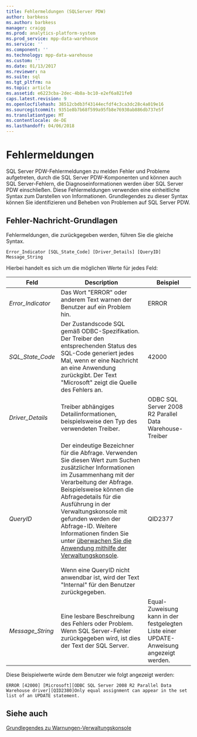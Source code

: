 ```yaml
---
title: Fehlermeldungen (SQLServer PDW)
author: barbkess
ms.author: barbkess
manager: craigg
ms.prod: analytics-platform-system
ms.prod_service: mpp-data-warehouse
ms.service: ''
ms.component: ''
ms.technology: mpp-data-warehouse
ms.custom: ''
ms.date: 01/13/2017
ms.reviewer: na
ms.suite: sql
ms.tgt_pltfrm: na
ms.topic: article
ms.assetid: e6223cba-2dec-4b8a-bc10-e2ef6a821fe0
caps.latest.revision: 9
ms.openlocfilehash: 38512cbdb3f43144ecfdf4c3ca3dc28c4a019e16
ms.sourcegitcommit: 9351e8b7b68f599a95fb8e76930ab886db737e5f
ms.translationtype: MT
ms.contentlocale: de-DE
ms.lasthandoff: 04/06/2018
---
```

# <a name="error-messages"></a>Fehlermeldungen
SQL Server PDW-Fehlermeldungen zu melden Fehler und Probleme aufgetreten, durch die SQL Server PDW-Komponenten und können auch SQL Server-Fehlern, die Diagnoseinformationen werden über SQL Server PDW einschließen. Diese Fehlermeldungen verwenden eine einheitliche Syntax zum Darstellen von Informationen. Grundlegendes zu dieser Syntax können Sie identifizieren und Beheben von Problemen auf SQL Server PDW.  
  
## <a name="Basics"></a>Fehler-Nachricht-Grundlagen  
Fehlermeldungen, die zurückgegeben werden, führen Sie die gleiche Syntax.  
  
`Error_Indicator [SQL_State_Code] [Driver_Details] [QueryID] Message_String`  
  
Hierbei handelt es sich um die möglichen Werte für jedes Feld:  
  
|Feld|Description|Beispiel|  
|---------|---------------|-----------|  
|*Error_Indicator*|Das Wort "ERROR" oder anderem Text warnen der Benutzer auf ein Problem hin.|ERROR|  
|*SQL_State_Code*|Der Zustandscode SQL gemäß ODBC-Spezifikation. Der Treiber den entsprechenden Status des SQL-Code generiert jedes Mal, wenn er eine Nachricht an eine Anwendung zurückgibt. Der Text "Microsoft" zeigt die Quelle des Fehlers an.|42000|  
|*Driver_Details*|Treiber abhängiges Detailinformationen, beispielsweise den Typ des verwendeten Treiber.|ODBC SQL Server 2008 R2 Parallel Data Warehouse-Treiber|  
|*QueryID*|Der eindeutige Bezeichner für die Abfrage. Verwenden Sie diesen Wert zum Suchen zusätzlicher Informationen im Zusammenhang mit der Verarbeitung der Abfrage. Beispielsweise können die Abfragedetails für die Ausführung in der Verwaltungskonsole mit gefunden werden der Abfrage-ID. Weitere Informationen finden Sie unter [überwachen Sie die Anwendung mithilfe der Verwaltungskonsole](monitor-the-appliance-by-using-the-admin-console.md).<br /><br />Wenn eine QueryID nicht anwendbar ist, wird der Text "Internal" für den Benutzer zurückgegeben.|QID2377|  
|*Message_String*|Eine lesbare Beschreibung des Fehlers oder Problem. Wenn SQL Server-Fehler zurückgegeben wird, ist dies der Text der SQL Server.|Equal-Zuweisung kann in der festgelegten Liste einer UPDATE-Anweisung angezeigt werden.|  
  
Diese Beispielwerte würde dem Benutzer wie folgt angezeigt werden:  
  
`ERROR [42000] [Microsoft][ODBC SQL Server 2008 R2 Parallel Data Warehouse driver][QID2380]Only equal assignment can appear in the set list of an UPDATE statement.`  
  
## <a name="see-also"></a>Siehe auch  
<!-- MISSING LINKS 
[Common Metadata Query Examples &#40;SQL Server PDW&#41;](../sqlpdw/common-metadata-query-examples-sql-server-pdw.md)  
-->
[Grundlegendes zu Warnungen-Verwaltungskonsole](understanding-admin-console-alerts.md)  
  
